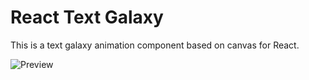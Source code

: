 # React Text Galaxy

This is a text galaxy animation component based on canvas for React.

![Preview](preview-react-text-galaxy.gif)
